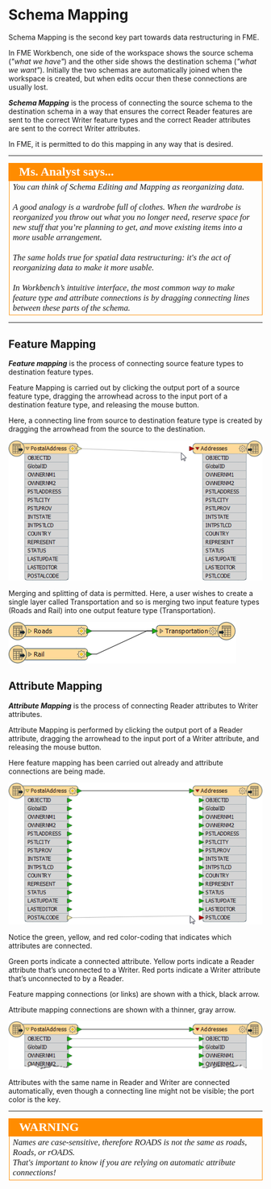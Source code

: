 # Schema Mapping

Schema Mapping is the second key part towards data restructuring in FME.

In FME Workbench, one side of the workspace shows the source schema (*"what we have"*) and the other side shows the destination schema (*"what we want"*). Initially the two schemas are automatically joined when the workspace is created, but when edits occur then these connections are usually lost.

***Schema Mapping*** is the process of connecting the source schema to the destination schema in a way that ensures the correct Reader features are sent to the correct Writer feature types and the correct Reader attributes are sent to the correct Writer attributes.

In FME, it is permitted to do this mapping in any way that is desired.


---

<!--Person X Says Section-->

<table style="border-spacing: 0px">
<tr>
<td style="vertical-align:middle;background-color:darkorange;border: 2px solid darkorange">
<i class="fa fa-quote-left fa-lg fa-pull-left fa-fw" style="color:white;padding-right: 12px;vertical-align:text-top"></i>
<span style="color:white;font-size:x-large;font-weight: bold;font-family:serif">Ms. Analyst says...</span>
</td>
</tr>

<tr>
<td style="border: 1px solid darkorange">
<span style="font-family:serif; font-style:italic; font-size:larger">
You can think of Schema Editing and Mapping as reorganizing data.
<br><br>A good analogy is a wardrobe full of clothes. When the wardrobe is reorganized you throw out what you no longer need, reserve space for new stuff that you’re planning to get, and move existing items into a more usable arrangement.
<br><br>The same holds true for spatial data restructuring: it's the act of reorganizing data to make it more usable.
<br><br>In Workbench’s intuitive interface, the most common way to make feature type and attribute connections is by dragging connecting lines between these parts of the schema.
</span>
</td>
</tr>
</table>

---


## Feature Mapping
***Feature mapping*** is the process of connecting source feature types to destination feature types.

Feature Mapping is carried out by clicking the output port of a source feature type, dragging the arrowhead across to the input port of a destination feature type, and releasing the mouse button.

Here, a connecting line from source to destination feature type is created by dragging the arrowhead from the source to the destination.

![](./Images/Img2.12.SchemaMappingFeatureConnection.png)

Merging and splitting of data is permitted. Here, a user wishes to create a single layer called Transportation and so is merging two input feature types (Roads and Rail) into one output feature type (Transportation).

![](./Images/Img2.13.SchemaMappingMergedConnections.png)


## Attribute Mapping
***Attribute Mapping*** is the process of connecting Reader attributes to Writer attributes.

Attribute Mapping is performed by clicking the output port of a Reader attribute, dragging the arrowhead to the input port of a Writer attribute, and releasing the mouse button.

Here feature mapping has been carried out already and attribute connections are being made.

![](./Images/Img2.14.SchemaMappingAttrConnection.png)

Notice the green, yellow, and red color-coding that indicates which attributes are connected.

Green ports indicate a connected attribute. Yellow ports indicate a Reader attribute that’s unconnected to a Writer. Red ports indicate a Writer attribute that’s unconnected to by a Reader.

Feature mapping connections (or links) are shown with a thick, black arrow.

Attribute mapping connections are shown with a thinner, gray arrow.

![](./Images/Img2.15.SchemaMappingConnections.png)

Attributes with the same name in Reader and Writer are connected automatically, even though a connecting line might not be visible; the port color is the key.

---

<!--Warning Section--> 

<table style="border-spacing: 0px">
<tr>
<td style="vertical-align:middle;background-color:darkorange;border: 2px solid darkorange">
<i class="fa fa-exclamation-triangle fa-lg fa-pull-left fa-fw" style="color:white;padding-right: 12px;vertical-align:text-top"></i>
<span style="color:white;font-size:x-large;font-weight: bold;font-family:serif">WARNING</span>
</td>
</tr>

<tr>
<td style="border: 1px solid darkorange">
<span style="font-family:serif; font-style:italic; font-size:larger">
Names are case-sensitive, therefore ROADS is not the same as roads, Roads, or rOADS.
<br>That's important to know if you are relying on automatic attribute connections!
</span>
</td>
</tr>
</table>